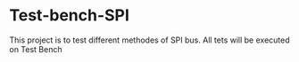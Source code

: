 # Test-bench-SPI
This project is to test different methodes of SPI bus. All tets will be executed on Test Bench
